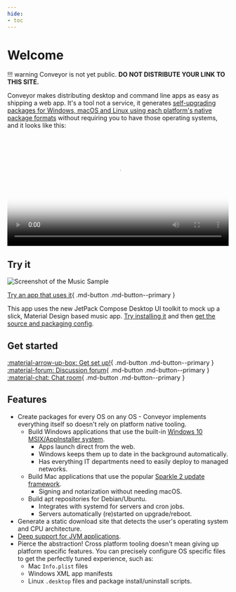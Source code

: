 ```yaml
---
hide:
- toc
---
```


# Welcome

!!! warning
    Conveyor is not yet public. **DO NOT DISTRIBUTE YOUR LINK TO THIS SITE.**

Conveyor makes distributing desktop and command line apps as easy as shipping a web app. It's a tool not a service, it generates [self-upgrading packages for Windows, macOS and Linux using each platform's native package formats](outputs.md) without requiring you to have those operating systems, and it looks like this:

<video width="100%" poster="https://docs.hydraulic.dev/assets/promo.jpg" controls><source src="https://docs.hydraulic.dev/assets/promo.mp4" type="video/mp4"></video>

## Try it

![Screenshot of the Music Sample](https://media.giphy.com/media/NMLgK1lJ8UGtNxx3ja/giphy.gif)

[Try an app that uses it](https://downloads.hydraulic.dev/compose-sample/download.html){ .md-button .md-button--primary }

This app uses the new JetPack Compose Desktop UI toolkit to mock up a slick, Material Design based music app. [Try installing it](https://public.hq.hydraulic.software/~mike/compose-music-sample/download.html) and then [get the source and packaging config](https://github.com/hydraulic-software/compose-music-app).

## Get started

[ :material-arrow-up-box: Get set up!](setting-up.md){ .md-button .md-button--primary } [ :material-forum: Discussion forum](https://github.com/hydraulic-software/conveyor/discussions){ .md-button .md-button--primary } [ :material-chat: Chat room](https://gitter.im/hydraulic-software/community){ .md-button .md-button--primary }

## Features

* Create packages for every OS on any OS - Conveyor implements everything itself so doesn't rely on platform native tooling.
    * Build Windows applications that use the built-in [Windows 10 MSIX/AppInstaller system](outputs.md).
        * Apps launch direct from the web.
        * Windows keeps them up to date in the background automatically.
        * Has everything IT departments need to easily deploy to managed networks.
    * Build Mac applications that use the popular [Sparkle 2 update framework](https://sparkle-project.org/).
        * Signing and notarization without needing macOS.
    * Build apt repositories for Debian/Ubuntu.
        * Integrates with systemd for servers and cron jobs.
        * Servers automatically (re)started on upgrade/reboot.
* Generate a static download site that detects the user's operating system and CPU architecture.
* [Deep support for JVM applications](outputs.md#jvm-applications).
* Pierce the abstraction! Cross platform tooling doesn't mean giving up platform specific features. You can precisely configure OS specific files to get the perfectly tuned experience, such as:
    * Mac `Info.plist` files
    * Windows XML app manifests
    * Linux `.desktop` files and package install/uninstall scripts.
